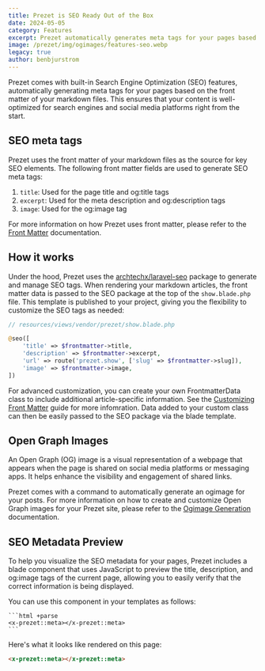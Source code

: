 ```yaml
---
title: Prezet is SEO Ready Out of the Box
date: 2024-05-05
category: Features
excerpt: Prezet automatically generates meta tags for your pages based on the front matter of your markdown files.
image: /prezet/img/ogimages/features-seo.webp
legacy: true
author: benbjurstrom
---
```


Prezet comes with built-in Search Engine Optimization (SEO) features, automatically generating meta tags for your pages based on the front matter of your markdown files. This ensures that your content is well-optimized for search engines and social media platforms right from the start.

## SEO meta tags

Prezet uses the front matter of your markdown files as the source for key SEO elements. The following front matter fields are used to generate SEO meta tags:

1. `title`: Used for the page title and og:title tags
2. `excerpt`: Used for the meta description and og:description tags
3. `image`: Used for the og:image tag

For more information on how Prezet uses front matter, please refer to the [Front Matter](frontmatter) documentation.

## How it works

Under the hood, Prezet uses the [archtechx/laravel-seo](https://github.com/archtechx/laravel-seo) package to generate and manage SEO tags. When rendering your markdown articles, the front matter data is passed to the SEO package at the top of the `show.blade.php` file. This template is published to your project, giving you the flexibility to customize the SEO tags as needed:

```php
// resources/views/vendor/prezet/show.blade.php

@seo([
    'title' => $frontmatter->title,
    'description' => $frontmatter->excerpt,
    'url' => route('prezet.show', ['slug' => $frontmatter->slug]),
    'image' => $frontmatter->image,
])
```

For advanced customization, you can create your own FrontmatterData class to include additional article-specific information. See the [Customizing Front Matter](/customize/frontmatter) guide for more infomration. Data added to your custom class can then be easily passed to the SEO package via the blade template.

## Open Graph Images

An Open Graph (OG) image is a visual representation of a webpage that appears when the page is shared on social media platforms or messaging apps. It helps enhance the visibility and engagement of shared links.

Prezet comes with a command to automatically generate an ogimage for your posts. For more information on how to create and customize Open Graph images for your Prezet site, please refer to the [Ogimage Generation](ogimage) documentation.

## SEO Metadata Preview

To help you visualize the SEO metadata for your pages, Prezet includes a blade component that uses JavaScript to preview the title, description, and og:image tags of the current page, allowing you to easily verify that the correct information is being displayed.

You can use this component in your templates as follows:

    ```html +parse
    <x-prezet::meta></x-prezet::meta>
    ```

Here's what it looks like rendered on this page:

```html +parse
<x-prezet::meta></x-prezet::meta>
```
